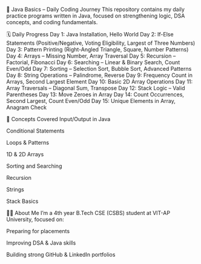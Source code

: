 📘 Java Basics – Daily Coding Journey
This repository contains my daily practice programs written in Java, focused on strengthening logic, DSA concepts, and coding fundamentals.

🗓️ Daily Progress
Day 1: Java Installation, Hello World
Day 2: If-Else Statements (Positive/Negative, Voting Eligibility, Largest of Three Numbers)
Day 3: Pattern Printing (Right-Angled Triangle, Square, Number Patterns)
Day 4: Arrays – Missing Number, Array Traversal
Day 5: Recursion – Factorial, Fibonacci
Day 6: Searching – Linear & Binary Search, Count Even/Odd
Day 7: Sorting – Selection Sort, Bubble Sort, Advanced Patterns
Day 8: String Operations – Palindrome, Reverse
Day 9: Frequency Count in Arrays, Second Largest Element
Day 10: Basic 2D Array Operations
Day 11: Array Traversals – Diagonal Sum, Transpose
Day 12: Stack Logic – Valid Parentheses
Day 13: Move Zeroes in Array
Day 14: Count Occurrences, Second Largest, Count Even/Odd
Day 15: Unique Elements in Array, Anagram Check

🧠 Concepts Covered
Input/Output in Java

Conditional Statements

Loops & Patterns

1D & 2D Arrays

Sorting and Searching

Recursion

Strings

Stack Basics

👨‍💻 About Me
I’m a 4th year B.Tech CSE (CSBS) student at VIT-AP University, focused on:

Preparing for placements

Improving DSA & Java skills

Building strong GitHub & LinkedIn portfolios
